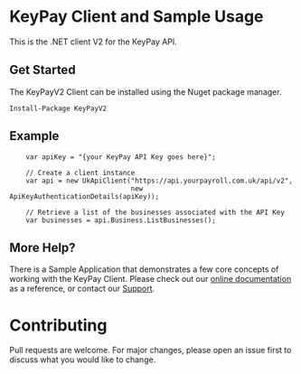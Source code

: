 # KeyPay Client and Sample Usage

This is the .NET client V2 for the KeyPay API.

## Get Started

The KeyPayV2 Client can be installed using the Nuget package manager.

```
Install-Package KeyPayV2
```

## Example

```
	var apiKey = "{your KeyPay API Key goes here}";
	
	// Create a client instance
	var api = new UkApiClient("https://api.yourpayroll.com.uk/api/v2",
                              new ApiKeyAuthenticationDetails(apiKey));

	// Retrieve a list of the businesses associated with the API Key
	var businesses = api.Business.ListBusinesses();
```

## More Help?

There is a Sample Application that demonstrates a few core concepts of working with the KeyPay Client. Please check out our [online documentation](http://api.keypay.com.au/) as a reference, or contact our [Support](https://keypay.com.au/contact).

# Contributing

Pull requests are welcome. For major changes, please open an issue first to discuss what you would like to change.
